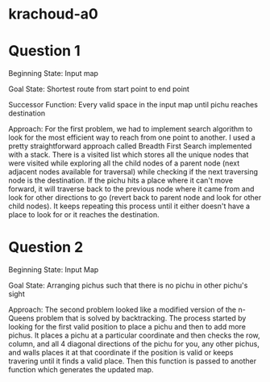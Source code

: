 # krachoud-a0

# Question 1

Beginning State: Input map

Goal State: Shortest route from start point to end point

Successor Function: Every valid space in the input map until pichu reaches destination

Approach: For the first problem, we had to implement search algorithm to look for the most efficient way to reach from one point to another. I used a pretty straightforward approach called Breadth First Search implemented with a stack. There is a visited list which stores all the unique nodes that were visited while exploring all the child nodes of a parent node (next adjacent nodes available for traversal) while checking if the next traversing node is the destination. If the pichu hits a place where it can't move forward, it will traverse back to the previous node where it came from and look for other directions to go (revert back to parent node and look for other child nodes). It keeps repeating this process until it either doesn't have a place to look for or it reaches the destination. 

# Question 2

Beginning State: Input Map

Goal State: Arranging pichus such that there is no pichu in other pichu's sight

Approach: The second problem looked like a modified version of the n-Queens problem that is solved by backtracking. The process started by looking for the first valid position to place a pichu and then to add more pichus. It places a pichu at a particular coordinate and then checks the row, column, and all 4 diagonal directions of the pichu for you, any other pichus, and walls places it at that coordinate if the position is valid or keeps travering until it finds a valid place. Then this function is passed to another function which generates the updated map.
